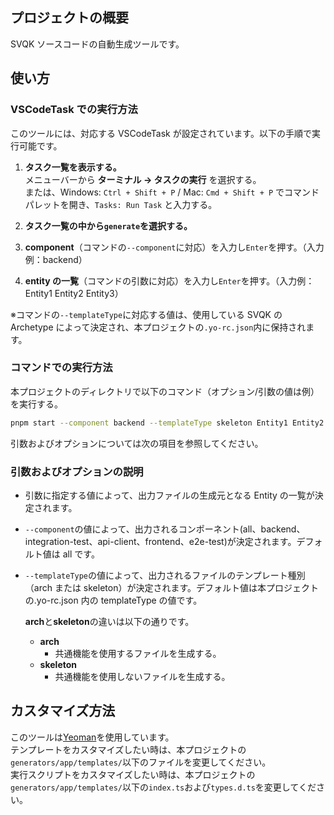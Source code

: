 ## プロジェクトの概要

SVQK ソースコードの自動生成ツールです。

## 使い方

### VSCodeTask での実行方法

このツールには、対応する VSCodeTask が設定されています。以下の手順で実行可能です。

1. **タスク一覧を表示する。**  
   メニューバーから **ターミナル → タスクの実行** を選択する。  
   または、Windows: `Ctrl + Shift + P` / Mac: `Cmd + Shift + P` でコマンドパレットを開き、`Tasks: Run Task` と入力する。

2. **タスク一覧の中から`generate`を選択する。**

3. **component**（コマンドの`--component`に対応）を入力し`Enter`を押す。（入力例：backend）

4. **entity の一覧**（コマンドの引数に対応）を入力し`Enter`を押す。（入力例：Entity1 Entity2 Entity3）

※コマンドの`--templateType`に対応する値は、使用している SVQK の Archetype によって決定され、本プロジェクトの`.yo-rc.json`内に保持されます。

### コマンドでの実行方法

本プロジェクトのディレクトリで以下のコマンド（オプション/引数の値は例）を実行する。

```sh
pnpm start --component backend --templateType skeleton Entity1 Entity2 Entity3
```

引数およびオプションについては次の項目を参照してください。

### 引数およびオプションの説明

- 引数に指定する値によって、出力ファイルの生成元となる Entity の一覧が決定されます。

- `--component`の値によって、出力されるコンポーネント(all、backend、integration-test、api-client、frontend、e2e-test)が決定されます。デフォルト値は all です。
- `--templateType`の値によって、出力されるファイルのテンプレート種別（arch または skeleton）が決定されます。デフォルト値は本プロジェクトの.yo-rc.json 内の templateType の値です。

  **arch**と**skeleton**の違いは以下の通りです。

  - **arch**
    - 共通機能を使用するファイルを生成する。
  - **skeleton**
    - 共通機能を使用しないファイルを生成する。

## カスタマイズ方法

このツールは[Yeoman](https://yeoman.io/)を使用しています。  
テンプレートをカスタマイズしたい時は、本プロジェクトの`generators/app/templates/`以下のファイルを変更してください。  
実行スクリプトをカスタマイズしたい時は、本プロジェクトの`generators/app/templates/`以下の`index.ts`および`types.d.ts`を変更してください。
